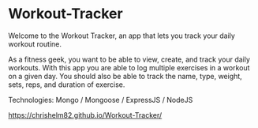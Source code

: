# Workout-Tracker

Welcome to the Workout Tracker, an app that lets you track your daily workout routine.

As a fitness geek, you want to be able to view, create, and track your daily workouts. With this app you are able to log multiple exercises in a workout on a given day. You should also be able to track the name, type, weight, sets, reps, and duration of exercise.

Technologies: Mongo / Mongoose / ExpressJS / NodeJS

https://chrishelm82.github.io/Workout-Tracker/
